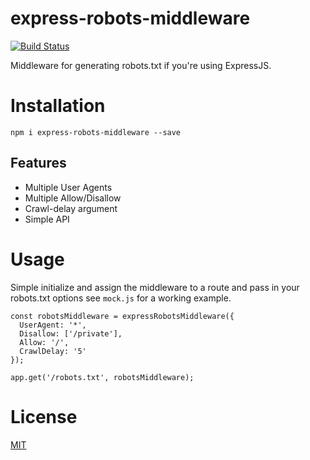 # express-robots-middleware

[![Build Status](https://travis-ci.org/chriswalkr/express-robots-middleware.svg?branch=master)](https://travis-ci.org/chriswalkr/express-robots-middleware)

Middleware for generating robots.txt if you're using ExpressJS.

# Installation

~~~
npm i express-robots-middleware --save
~~~

## Features

* Multiple User Agents
* Multiple Allow/Disallow
* Crawl-delay argument
* Simple API

# Usage

Simple initialize and assign the middleware to a route and pass in your robots.txt options see 
`mock.js` for a working example. 

~~~
const robotsMiddleware = expressRobotsMiddleware({
  UserAgent: '*',
  Disallow: ['/private'],
  Allow: '/',
  CrawlDelay: '5'
});

app.get('/robots.txt', robotsMiddleware);
~~~

# License

[MIT](LICENSE)

